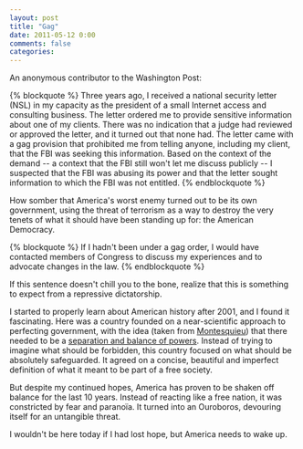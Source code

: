 ```yaml
---
layout: post
title: "Gag"
date: 2011-05-12 0:00
comments: false
categories:
---
```


An anonymous contributor to the Washington Post:

{% blockquote %}
Three years ago, I received a national security letter (NSL) in my capacity as the president of a small Internet access and consulting business. The letter ordered me to provide sensitive information about one of my clients. There was no indication that a judge had reviewed or approved the letter, and it turned out that none had. The letter came with a gag provision that prohibited me from telling anyone, including my client, that the FBI was seeking this information. Based on the context of the demand -- a context that the FBI still won't let me discuss publicly -- I suspected that the FBI was abusing its power and that the letter sought information to which the FBI was not entitled.
{% endblockquote %}

How somber that America's worst enemy turned out to be its own government, using the threat of terrorism as a way to destroy the very tenets of what it should have been standing up for: the American Democracy.

{% blockquote %}
 If I hadn't been under a gag order, I would have contacted members of Congress to discuss my experiences and to advocate changes in the law. 
{% endblockquote %}

If this sentence doesn't chill you to the bone, realize that this is something to expect from a repressive dictatorship.

I started to properly learn about American history after 2001, and I found it fascinating. Here was a country founded on a near-scientific approach to perfecting government, with the idea (taken from [Montesquieu](http://en.wikipedia.org/wiki/Charles_de_Secondat,_Baron_de_Montesquieu)) that there needed to be a [separation and balance of powers](http://en.wikipedia.org/wiki/Separation_of_powers_under_the_United_States_Constitution). Instead of trying to imagine what should be forbidden, this country focused on what should be absolutely safeguarded. It agreed on a concise, beautiful and imperfect definition of what it meant to be part of a free society.

But despite my continued hopes, America has proven to be shaken off balance for the last 10 years. Instead of reacting like a free nation, it was constricted by fear and paranoïa. It turned into an Ouroboros, devouring itself for an untangible threat.

I wouldn't be here today if I had lost hope, but America needs to wake up.